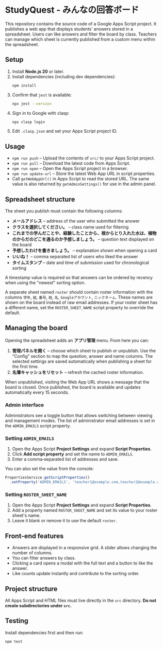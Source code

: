 # StudyQuest - みんなの回答ボード

This repository contains the source code of a Google Apps Script project. It publishes a web app that displays students' answers stored in a spreadsheet. Users can like answers and filter the board by class. Teachers can manage which sheet is currently published from a custom menu within the spreadsheet.

## Setup

1. Install **Node.js 20** or later.
2. Install dependencies (including dev dependencies):
   ```bash
   npm install
   ```
3. Confirm that `jest` is available:
   ```bash
   npx jest --version
   ```
4. Sign in to Google with clasp:
   ```bash
   npx clasp login
   ```
5. Edit `.clasp.json` and set your Apps Script project ID.

## Usage

- `npm run push` – Upload the contents of `src/` to your Apps Script project.
- `npm run pull` – Download the latest code from Apps Script.
- `npm run open` – Open the Apps Script project in a browser.
- `npm run update-url` – Store the latest Web App URL in script properties.
- Call `getWebAppUrl()` in Apps Script to read the stored URL. The same value is
  also returned by `getAdminSettings()` for use in the admin panel.

## Spreadsheet structure

The sheet you publish must contain the following columns:

- **メールアドレス** – address of the user who submitted the answer
- **クラスを選択してください。** – class name used for filtering
- **これまでの学んだことや、経験したことから、根からとり入れた水は、植物のからだのどこを通るのか予想しましょう。** – question text displayed on the board
- **予想したわけを書きましょう。** – explanation shown when opening a card
- **いいね！** – comma separated list of users who liked the answer
- **タイムスタンプ** – date and time of submission used for chronological sorting

A timestamp value is required so that answers can be ordered by recency when using the "newest" sorting option.

A separate sheet named `roster` should contain roster information with the columns `学年`, `組`, `番号`, `姓`, `名`, `Googleアカウント`, `ニックネーム`. These names are shown on the board instead of raw email addresses. If your roster sheet has a different name, set the `ROSTER_SHEET_NAME` script property to override the default.

## Managing the board

Opening the spreadsheet adds an **アプリ管理** menu. From here you can:

1. **管理パネルを開く** – choose which sheet to publish or unpublish.
   Use the "Config" section to map the question, answer and name columns. The
   selected settings are saved automatically when publishing a sheet for the
   first time.
2. **名簿キャッシュをリセット** – refresh the cached roster information.

When unpublished, visiting the Web App URL shows a message that the board is closed. Once published, the board is available and updates automatically every 15 seconds.

### Admin interface

Administrators see a toggle button that allows switching between viewing and management modes. The list of administrator email addresses is set in the `ADMIN_EMAILS` script property.

### Setting `ADMIN_EMAILS`

1. Open the Apps Script **Project Settings** and expand **Script Properties**.
2. Click **Add script property** and set the name to `ADMIN_EMAILS`.
3. Enter a comma‑separated list of addresses and save.

You can also set the value from the console:

```javascript
PropertiesService.getScriptProperties()
  .setProperty('ADMIN_EMAILS', 'teacher1@example.com,teacher2@example.com');
```

### Setting `ROSTER_SHEET_NAME`

1. Open the Apps Script **Project Settings** and expand **Script Properties**.
2. Add a property named `ROSTER_SHEET_NAME` and set its value to your roster sheet's name.
3. Leave it blank or remove it to use the default `roster`.

## Front‑end features

- Answers are displayed in a responsive grid. A slider allows changing the number of columns.
- You can filter answers by class.
- Clicking a card opens a modal with the full text and a button to like the answer.
- Like counts update instantly and contribute to the sorting order.

## Project structure

All Apps Script and HTML files must live directly in the `src` directory. **Do not create subdirectories under `src`.**

## Testing

Install dependencies first and then run:
```bash
npm test
```

